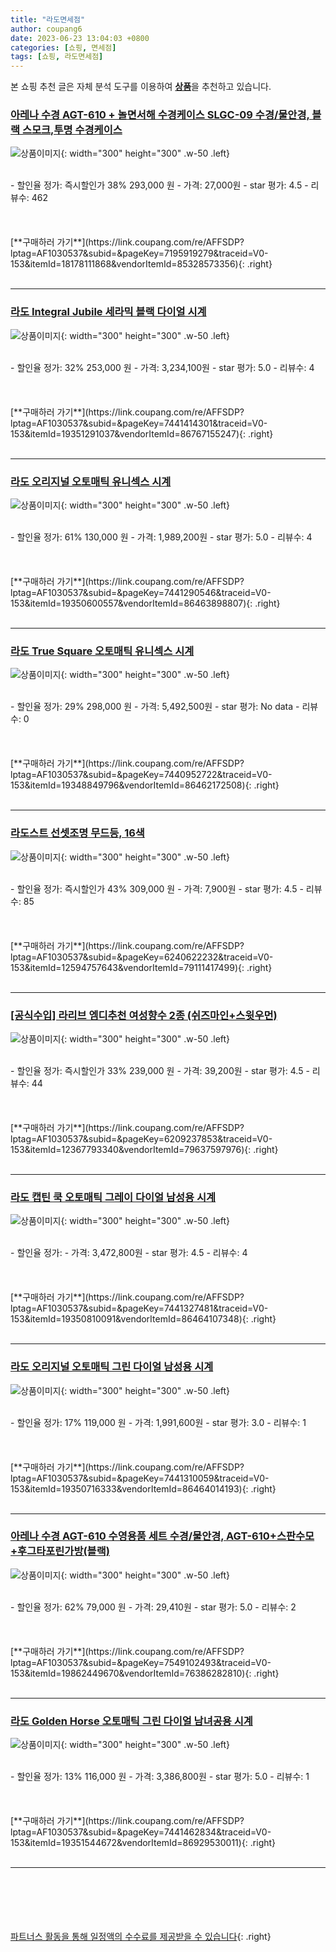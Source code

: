 ```yaml
---
title: "라도면세점"
author: coupang6
date: 2023-06-23 13:04:03 +0800
categories: [쇼핑, 면세점]
tags: [쇼핑, 라도면세점]
---
```


본 쇼핑 추천 글은 자체 분석 도구를 이용하여 [**상품**](https://link.coupang.com/a/bao1ui)을 추천하고 있습니다.

### [아레나 수경 AGT-610 + 놀면서해 수경케이스 SLGC-09 수경/물안경, 블랙 스모크,투명 수경케이스](https://link.coupang.com/re/AFFSDP?lptag=AF1030537&subid=&pageKey=7195919279&traceid=V0-153&itemId=18178111868&vendorItemId=85328573356)

![상품이미지](https://thumbnail6.coupangcdn.com/thumbnails/remote/230x230ex/image/vendor_inventory/cdbf/1b56a8fbdb12e1684ae5efb54e52d7da713711dd0085a90ff512ee0ef829.jpg){: width="300" height="300" .w-50 .left}


<br>
- 할인율 정가: 즉시할인가 38%  293,000   원
- 가격: 27,000원
- star 평가: 4.5
- 리뷰수: 462
<br>
<br>
<br>
<br>
[**구매하러 가기**](https://link.coupang.com/re/AFFSDP?lptag=AF1030537&subid=&pageKey=7195919279&traceid=V0-153&itemId=18178111868&vendorItemId=85328573356){: .right}
<br>
<br>

---

### [라도 Integral Jubile 세라믹 블랙 다이얼 시계](https://link.coupang.com/re/AFFSDP?lptag=AF1030537&subid=&pageKey=7441414301&traceid=V0-153&itemId=19351291037&vendorItemId=86767155247)

![상품이미지](https://thumbnail9.coupangcdn.com/thumbnails/remote/230x230ex/image/vendor_inventory/b40a/9cc2f0cfef6537e56d540ecdec83c8e06944094753969fb9b390802ab33b.jpg){: width="300" height="300" .w-50 .left}


<br>
- 할인율 정가: 32%  253,000   원
- 가격: 3,234,100원
- star 평가: 5.0
- 리뷰수: 4
<br>
<br>
<br>
<br>
[**구매하러 가기**](https://link.coupang.com/re/AFFSDP?lptag=AF1030537&subid=&pageKey=7441414301&traceid=V0-153&itemId=19351291037&vendorItemId=86767155247){: .right}
<br>
<br>

---

### [라도 오리지널 오토매틱 유니섹스 시계](https://link.coupang.com/re/AFFSDP?lptag=AF1030537&subid=&pageKey=7441290546&traceid=V0-153&itemId=19350600557&vendorItemId=86463898807)

![상품이미지](https://thumbnail6.coupangcdn.com/thumbnails/remote/230x230ex/image/vendor_inventory/4965/cd76a8b4768ed3fb6988612fc2d909644f5a801517338d1fd70efcf8fe62.jpg){: width="300" height="300" .w-50 .left}


<br>
- 할인율 정가: 61%  130,000   원
- 가격: 1,989,200원
- star 평가: 5.0
- 리뷰수: 4
<br>
<br>
<br>
<br>
[**구매하러 가기**](https://link.coupang.com/re/AFFSDP?lptag=AF1030537&subid=&pageKey=7441290546&traceid=V0-153&itemId=19350600557&vendorItemId=86463898807){: .right}
<br>
<br>

---

### [라도 True Square 오토매틱 유니섹스 시계](https://link.coupang.com/re/AFFSDP?lptag=AF1030537&subid=&pageKey=7440952722&traceid=V0-153&itemId=19348849796&vendorItemId=86462172508)

![상품이미지](https://thumbnail7.coupangcdn.com/thumbnails/remote/230x230ex/image/vendor_inventory/a601/a6a248e600f2702ba132adba79283ec731af112c341dec6136b841285689.jpg){: width="300" height="300" .w-50 .left}


<br>
- 할인율 정가: 29%  298,000   원
- 가격: 5,492,500원
- star 평가: No data
- 리뷰수: 0
<br>
<br>
<br>
<br>
[**구매하러 가기**](https://link.coupang.com/re/AFFSDP?lptag=AF1030537&subid=&pageKey=7440952722&traceid=V0-153&itemId=19348849796&vendorItemId=86462172508){: .right}
<br>
<br>

---

### [라도스트 선셋조명 무드등, 16색](https://link.coupang.com/re/AFFSDP?lptag=AF1030537&subid=&pageKey=6240622232&traceid=V0-153&itemId=12594757643&vendorItemId=79111417499)

![상품이미지](https://thumbnail7.coupangcdn.com/thumbnails/remote/230x230ex/image/retail/images/7294900308881250-0bfe3b4e-d4e3-4da2-aed1-b8aa17f00d73.jpg){: width="300" height="300" .w-50 .left}


<br>
- 할인율 정가: 즉시할인가 43%  309,000   원
- 가격: 7,900원
- star 평가: 4.5
- 리뷰수: 85
<br>
<br>
<br>
<br>
[**구매하러 가기**](https://link.coupang.com/re/AFFSDP?lptag=AF1030537&subid=&pageKey=6240622232&traceid=V0-153&itemId=12594757643&vendorItemId=79111417499){: .right}
<br>
<br>

---

### [[공식수입] 라리브 엠디추천 여성향수 2종 (쉬즈마인+스윗우먼)](https://link.coupang.com/re/AFFSDP?lptag=AF1030537&subid=&pageKey=6209237853&traceid=V0-153&itemId=12367793340&vendorItemId=79637597976)

![상품이미지](https://thumbnail8.coupangcdn.com/thumbnails/remote/230x230ex/image/vendor_inventory/094c/a8e5e610eaa796b3077bea890b30ea8c6d170276767f2fcaf5435adc552d.jpg){: width="300" height="300" .w-50 .left}


<br>
- 할인율 정가: 즉시할인가 33%  239,000   원
- 가격: 39,200원
- star 평가: 4.5
- 리뷰수: 44
<br>
<br>
<br>
<br>
[**구매하러 가기**](https://link.coupang.com/re/AFFSDP?lptag=AF1030537&subid=&pageKey=6209237853&traceid=V0-153&itemId=12367793340&vendorItemId=79637597976){: .right}
<br>
<br>

---

### [라도 캡틴 쿡 오토매틱 그레이 다이얼 남성용 시계](https://link.coupang.com/re/AFFSDP?lptag=AF1030537&subid=&pageKey=7441327481&traceid=V0-153&itemId=19350810091&vendorItemId=86464107348)

![상품이미지](https://thumbnail9.coupangcdn.com/thumbnails/remote/230x230ex/image/vendor_inventory/e184/33183798237071fa674a039031dbecd5a11670c3060b92a7ff7369138074.jpg){: width="300" height="300" .w-50 .left}


<br>
- 할인율 정가: 
- 가격: 3,472,800원
- star 평가: 4.5
- 리뷰수: 4
<br>
<br>
<br>
<br>
[**구매하러 가기**](https://link.coupang.com/re/AFFSDP?lptag=AF1030537&subid=&pageKey=7441327481&traceid=V0-153&itemId=19350810091&vendorItemId=86464107348){: .right}
<br>
<br>

---

### [라도 오리지널 오토매틱 그린 다이얼 남성용 시계](https://link.coupang.com/re/AFFSDP?lptag=AF1030537&subid=&pageKey=7441310059&traceid=V0-153&itemId=19350716333&vendorItemId=86464014193)

![상품이미지](https://thumbnail10.coupangcdn.com/thumbnails/remote/230x230ex/image/vendor_inventory/b07a/ca24f52856a7efdd493a4ce77e3b226efd1ec5804baab31e3468d9546420.jpg){: width="300" height="300" .w-50 .left}


<br>
- 할인율 정가: 17%  119,000   원
- 가격: 1,991,600원
- star 평가: 3.0
- 리뷰수: 1
<br>
<br>
<br>
<br>
[**구매하러 가기**](https://link.coupang.com/re/AFFSDP?lptag=AF1030537&subid=&pageKey=7441310059&traceid=V0-153&itemId=19350716333&vendorItemId=86464014193){: .right}
<br>
<br>

---

### [아레나 수경 AGT-610 수영용품 세트 수경/물안경, AGT-610+스판수모+후그타포린가방(블랙)](https://link.coupang.com/re/AFFSDP?lptag=AF1030537&subid=&pageKey=7549102493&traceid=V0-153&itemId=19862449670&vendorItemId=76386282810)

![상품이미지](https://thumbnail9.coupangcdn.com/thumbnails/remote/230x230ex/image/vendor_inventory/b242/612bb7ad55763beda103d033fb72ca9cc50fa63041fe25f95bed461501b5.png){: width="300" height="300" .w-50 .left}


<br>
- 할인율 정가: 62%  79,000   원
- 가격: 29,410원
- star 평가: 5.0
- 리뷰수: 2
<br>
<br>
<br>
<br>
[**구매하러 가기**](https://link.coupang.com/re/AFFSDP?lptag=AF1030537&subid=&pageKey=7549102493&traceid=V0-153&itemId=19862449670&vendorItemId=76386282810){: .right}
<br>
<br>

---

### [라도 Golden Horse 오토매틱 그린 다이얼 남녀공용 시계](https://link.coupang.com/re/AFFSDP?lptag=AF1030537&subid=&pageKey=7441462834&traceid=V0-153&itemId=19351544672&vendorItemId=86929530011)

![상품이미지](https://thumbnail7.coupangcdn.com/thumbnails/remote/230x230ex/image/vendor_inventory/bf4c/a88877b20be97a0f6402b768a197f31cfdd5b88267946d2a2cb2889058e0.jpg){: width="300" height="300" .w-50 .left}


<br>
- 할인율 정가: 13%  116,000   원
- 가격: 3,386,800원
- star 평가: 5.0
- 리뷰수: 1
<br>
<br>
<br>
<br>
[**구매하러 가기**](https://link.coupang.com/re/AFFSDP?lptag=AF1030537&subid=&pageKey=7441462834&traceid=V0-153&itemId=19351544672&vendorItemId=86929530011){: .right}
<br>
<br>

---
<br><br><br><br><br> [파트너스 활동을 통해 일정액의 수수료를 제공받을 수 있습니다](https://link.coupang.com/a/bao1ui){: .right}
